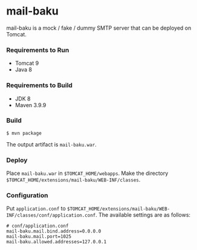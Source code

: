 # mail-baku

mail-baku is a mock / fake / dummy SMTP server that can be deployed on Tomcat.

### Requirements to Run

* Tomcat 9
* Java 8

### Requirements to Build

* JDK 8
* Maven 3.9.9

### Build

```
$ mvn package
```
The output artifact is `mail-baku.war`.

### Deploy

Place `mail-baku.war` in `$TOMCAT_HOME/webapps`.
Make the directory `$TOMCAT_HOME/extensions/mail-baku/WEB-INF/classes`.

### Configuration

Put `application.conf` to `$TOMCAT_HOME/extensions/mail-baku/WEB-INF/classes/conf/application.conf`.
The available settings are as follows:
```
# conf/application.conf
mail-baku.mail.bind.address=0.0.0.0
mail-baku.mail.port=1025
mail-baku.allowed.addresses=127.0.0.1
```

